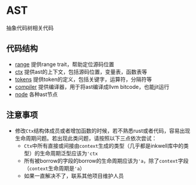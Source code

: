 # AST

抽象代码树相关代码  

## 代码结构

- [range](range.rs) 提供range trait，帮助定位源码位置
- [ctx](ctx.rs) 提供ast的上下文，包括源码位置，变量表，函数表等
- [tokens](tokens.rs) 提供token的定义，包括关键字，运算符，分隔符等
- [compiler](compiler.rs) 提供编译器，用于将ast编译成llvm bitcode，也能jit运行
- [node](node) 各种ast节点

## 注意事项

- 修改`Ctx`结构体成员或者增加函数的时候，若不熟悉rust或者代码，容易出现生命周期问题。若出现此类问题，请按照以下三点依次尝试：
  - `Ctx`中所有直接或间接由`context`生成的类型（几乎都是inkwell库中的类型）的生命周期泛型应该为`'ctx`
  - 所有被borrow的字段的borrow的生命周期应该为`'a`，除了`context`字段（`context`生命周期是`'a`）
  - 如果一直解决不了，联系其他项目维护人员
